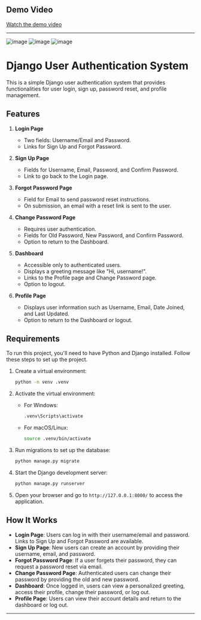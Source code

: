 ## Demo Video

[Watch the demo video](https://www.loom.com/share/6b8a373b7e354190a52a11ca1a00b579?sid=a0ecf6cc-9a0d-49d0-aac5-8f50b32d1ef3)


****************************************************************************************************************************************************************


![image](https://github.com/user-attachments/assets/04a736e6-09f3-4075-8787-60cd3c6e70c0)
![image](https://github.com/user-attachments/assets/f1d83686-1aec-4654-8e30-07ac53a3f239)
![image](https://github.com/user-attachments/assets/f166e415-29a1-4ac8-aae3-9f0e23d3c8e1)




# Django User Authentication System

This is a simple Django user authentication system that provides functionalities for user login, sign up, password reset, and profile management.

## Features

1. **Login Page**
   - Two fields: Username/Email and Password.
   - Links for Sign Up and Forgot Password.

2. **Sign Up Page**
   - Fields for Username, Email, Password, and Confirm Password.
   - Link to go back to the Login page.

3. **Forgot Password Page**
   - Field for Email to send password reset instructions.
   - On submission, an email with a reset link is sent to the user.

4. **Change Password Page**
   - Requires user authentication.
   - Fields for Old Password, New Password, and Confirm Password.
   - Option to return to the Dashboard.

5. **Dashboard**
   - Accessible only to authenticated users.
   - Displays a greeting message like "Hi, username!".
   - Links to the Profile page and Change Password page.
   - Option to logout.

6. **Profile Page**
   - Displays user information such as Username, Email, Date Joined, and Last Updated.
   - Option to return to the Dashboard or logout.

## Requirements

To run this project, you'll need to have Python and Django installed. Follow these steps to set up the project.

1. Create a virtual environment:

   ```bash
   python -m venv .venv
   ```

2. Activate the virtual environment:

   - For Windows:
     ```bash
     .venv\Scripts\activate
     ```

   - For macOS/Linux:
     ```bash
     source .venv/bin/activate
     ```



3. Run migrations to set up the database:

   ```bash
   python manage.py migrate
   ```

4. Start the Django development server:

   ```bash
   python manage.py runserver
   ```

5. Open your browser and go to `http://127.0.0.1:8000/` to access the application.

## How It Works

- **Login Page**: Users can log in with their username/email and password. Links to Sign Up and Forgot Password are available.
- **Sign Up Page**: New users can create an account by providing their username, email, and password.
- **Forgot Password Page**: If a user forgets their password, they can request a password reset via email.
- **Change Password Page**: Authenticated users can change their password by providing the old and new password.
- **Dashboard**: Once logged in, users can view a personalized greeting, access their profile, change their password, or log out.
- **Profile Page**: Users can view their account details and return to the dashboard or log out.

---


